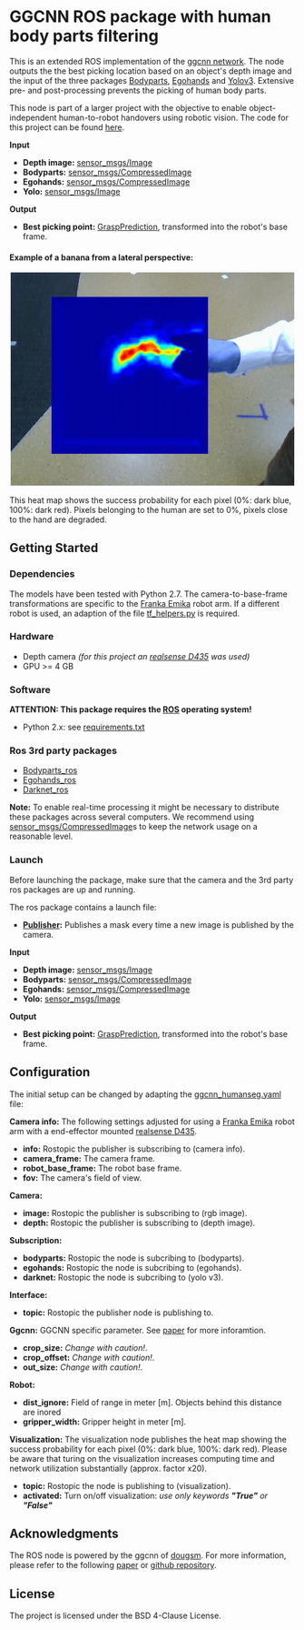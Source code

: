 # GGCNN ROS package with human body parts filtering #

This is an extended ROS implementation of the [ggcnn network](https://github.com/dougsm/ggcnn). The node outputs the the best picking location based on an object's depth image and the input of the three packages [Bodyparts](https://github.com/patrosAT/bodyparts_ros), [Egohands](https://github.com/patrosAT/egohands_ros) and [Yolov3](https://github.com/leggedrobotics/darknet_ros). Extensive pre- and post-processing prevents the picking of human body parts.

This node is part of a larger project with the objective to enable object-independent human-to-robot handovers using robotic vision. The code for this project can be found [here](https://github.com/patrosAT/human_robot_handover_ros).

**Input**
* **Depth image:** [sensor_msgs/Image](http://docs.ros.org/melodic/api/sensor_msgs/html/msg/Image.html)
* **Bodyparts:** [sensor_msgs/CompressedImage](http://docs.ros.org/melodic/api/sensor_msgs/html/msg/CompressedImage.html)
* **Egohands:** [sensor_msgs/CompressedImage](http://docs.ros.org/melodic/api/sensor_msgs/html/msg/CompressedImage.html)
* **Yolo:** [sensor_msgs/Image](http://docs.ros.org/melodic/api/sensor_msgs/html/msg/Image.html)

**Output**
* **Best picking point:** [GraspPrediction](/msg/GraspPrediction.msg), transformed into the robot's base frame.

#### Example of a banana from a lateral perspective: ####
<div style="text-align:center"><img src="./imgs/ggcnn.png" width="500"/></div>

This heat map shows the success probability for each pixel (0%: dark blue, 100%: dark red). Pixels belonging to the human are set to 0%, pixels close to the hand are degraded.


## Getting Started ##

### Dependencies ###

The models have been tested with Python 2.7. The camera-to-base-frame transformations are specific to the [Franka Emika](https://frankaemika.github.io/) robot arm. If a different robot is used, an adaption of the file [tf_helpers.py](/src/helper_ggcnn/tf_helpers.py) is required.  

### Hardware ###

* Depth camera *(for this project an [realsense D435](https://www.intelrealsense.com/depth-camera-d435/) was used)*
* GPU >= 4 GB
 
### Software ###

**ATTENTION: This package requires the [ROS](https://www.ros.org/) operating system!**

* Python 2.x: see [requirements.txt](requirements.txt)

### Ros 3rd party packages ###

* [Bodyparts_ros](https://github.com/patrosAT/bodyparts_ros.git)
* [Egohands_ros](https://github.com/patrosAT/egohands_ros.git)
* [Darknet_ros](https://github.com/leggedrobotics/darknet_ros)

**Note:** To enable real-time processing it might be necessary to distribute these packages across several computers. We recommend using [sensor_msgs/CompressedImage](http://docs.ros.org/melodic/api/sensor_msgs/html/msg/CompressedImage.html)s to keep the network usage on a reasonable level.

### Launch ###

Before launching the package, make sure that the camera and the 3rd party ros packages are up and running. 

The ros package contains a launch file:
* **[Publisher](launch/ggcnn_humanseg_publisher.launch):** Publishes a mask every time a new image is published by the camera.

**Input**
* **Depth image:** [sensor_msgs/Image](http://docs.ros.org/melodic/api/sensor_msgs/html/msg/Image.html)
* **Bodyparts:** [sensor_msgs/CompressedImage](http://docs.ros.org/melodic/api/sensor_msgs/html/msg/CompressedImage.html)
* **Egohands:** [sensor_msgs/CompressedImage](http://docs.ros.org/melodic/api/sensor_msgs/html/msg/CompressedImage.html)
* **Yolo:** [sensor_msgs/Image](http://docs.ros.org/melodic/api/sensor_msgs/html/msg/Image.html)

**Output**
* **Best picking point:** [GraspPrediction](/msg/GraspPrediction.msg), transformed into the robot's base frame.


## Configuration ##

The initial setup can be changed by adapting the [ggcnn_humanseg.yaml](cfg/ggcnn_humanseg.yaml) file:

**Camera info:** The following settings adjusted for using a [Franka Emika](https://frankaemika.github.io/) robot arm with a end-effector mounted [realsense D435](https://www.intelrealsense.com/depth-camera-d435/).

* **info:** Rostopic the publisher is subscribing to (camera info). 
* **camera_frame:** The camera frame.
* **robot_base_frame:** The robot base frame.
* **fov:** The camera's field of view.

**Camera:**
* **image:** Rostopic the publisher is subscribing to (rgb image).
* **depth:** Rostopic the publisher is subscribing to (depth image).

**Subscription:**
* **bodyparts:** Rostopic the node is subcribing to (bodyparts).
* **egohands:** Rostopic the node is subcribing to (egohands).
* **darknet:** Rostopic the node is subcribing to (yolo v3).

**Interface:**
* **topic:** Rostopic the publisher node is publishing to.

**Ggcnn:** GGCNN specific parameter. See [paper](https://arxiv.org/abs/1804.05172) for more inforamtion.
* **crop_size:** *Change with caution!*.
* **crop_offset:** *Change with caution!*.
* **out_size:** *Change with caution!*.

**Robot:**
* **dist_ignore:** Field of range in meter [m]. Objects behind this distance are inored
* **gripper_width:** Gripper height in meter [m].

**Visualization:** The visualization node publishes the heat map showing the success probability for each pixel (0%: dark blue, 100%: dark red). Please be aware that turing on the visualization increases computing time and network utilization substantially (approx. factor x20).

* **topic:** Rostopic the node is publishing to (visualization).
* **activated:** Turn on/off visualization: *use only keywords **"True"** or **"False"***


## Acknowledgments ##

The ROS node is powered by the ggcnn of [dougsm](https://github.com/dougsm). For more information, please refer to the following [paper](https://arxiv.org/abs/1804.05172) or [github repository](https://github.com/dougsm/ggcnn).

## License ##

The project is licensed under the BSD 4-Clause License.

